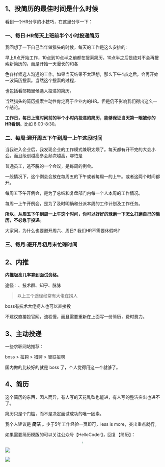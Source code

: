 ## 1、投简历的最佳时间是什么时候

看到一个HR分享的小技巧，在这里分享一下：

### 一、每日:HR每天上班前半个小时投递简历

我回想了一下自己当年做猎头的时候，每天的工作是这么安排的:

早上9点开始工作，10点到10点半之前都在搜索简历。10点半之后是绝对不会再搜索新简历的，而是开始一天漫长的和各

色各样候选人沟通的工作。如果当天结果不太理想，那么下午4点之后，会再开始一波简历搜索。当然这个搜索的过程，

也包括看邮箱里候选人投递的简历。

当然猎头的简历搜索主动性肯定高于企业内的HR。但是仍不影响我们得出这么一个结论。

**工作日，每日上班时间前的半个小时内投递的简历，能够保证当天第一眼被你的HR看到**。比如 8:00-8:30。

### 二、每周:避开周五下午到周一上午这段时间

当我进入企业后，我发现企业的工作模式兼职太烦了。每天都有开不完的大会小会。而且级别越高参会频次越高，哪怕是

普通员工，逃不脱的一个会议，是每周的例会。

一般情况下，这个例会会放在每周五的下午或者每周一的上午。或者这两个时间都开。

每周五下午开例会，是为了总结和复盘部门内每一个人本周的工作情况。

每周一上午开例会，是为了及时明确和分派本周的工作计划及工作任务。

**所以，从周五下午到周一上午这个时间，你可以好好的琢磨一下怎么打磨自己的简历，不必急于投递。**

大家问，为什么也要避开周六、周日? 我们HR不需要休假吗?

### 三、每月:避开月初月末忙碌时间



## 2、内推 

**内推极高几率拿到面试资格。**

途径：、技术群、知乎、脉脉

> 以上三个途径经常有大佬在捞人

boss有技术大佬捞人也可以直接投

不建议直接投官网，流程慢，而且需要重新在上面写一份简历，费时费力。



## 3、主动投递

一些求职网站推荐：

boss > 拉钩 > 猎聘 > 智联招聘

国内做的比较好的就是 boss 了，个人觉得用这一个就够了。

## 4、简历

这个简历的东西，因人而异，有人写的天花乱坠也能进，有人写的整洁突出也进不了。

简历只是个门槛，而不是决定面试成功的唯一因素。

我个人建议是 **简洁** 。少于5年工作经验一页即可，less is more，突出重点就行。



如果需要简历模版的可以关注公众号【HelloCoder】，回复【简历】：

<div align="center"> <img src="https://cdn.jsdelivr.net/gh/DogerRain/image@main/Home/wuli_HelloCoder.png"  style="zoom:30%;"></img> </div>

 ![](https://images-1253198264.cos.ap-guangzhou.myqcloud.com/image-20200912193813257.png)

![ ](https://cdn.jsdelivr.net/gh/DogerRain/image@main/Home/image-20200912193542034.png)

